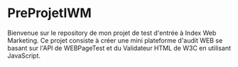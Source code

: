 # PreProjetIWM
Bienvenue sur le repository de mon projet de test d'entrée à Index Web Marketing.
Ce projet consiste à créer une mini plateforme d'audit WEB se basant sur l'API de WEBPageTest et  du Validateur HTML de W3C  en utilisant JavaScript.
